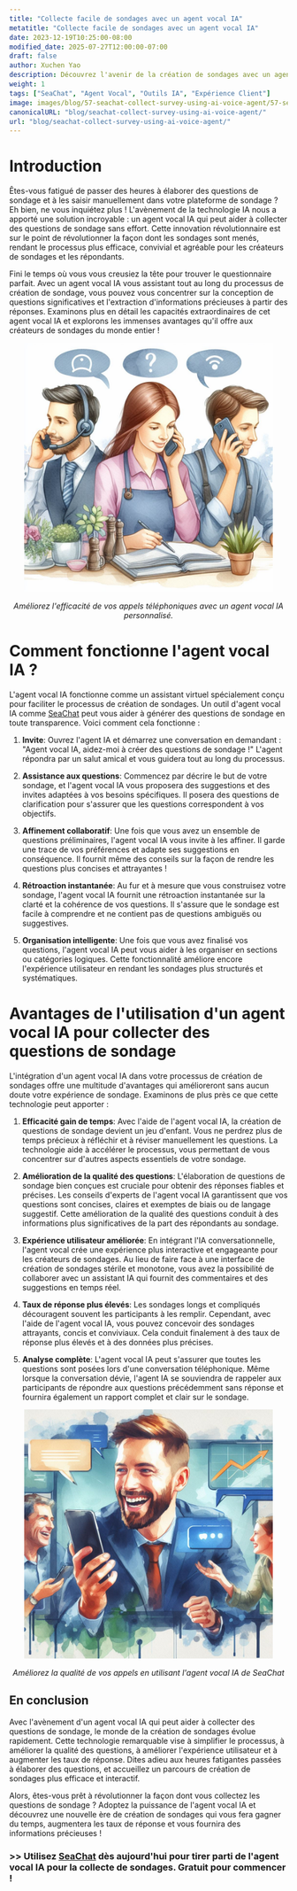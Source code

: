 ```yaml
---
title: "Collecte facile de sondages avec un agent vocal IA"
metatitle: "Collecte facile de sondages avec un agent vocal IA"
date: 2023-12-19T10:25:00-08:00
modified_date: 2025-07-27T12:00:00-07:00
draft: false
author: Xuchen Yao
description: Découvrez l'avenir de la création de sondages avec un agent vocal IA ! Créez sans effort des questions de haute qualité, améliorez l'expérience utilisateur et augmentez les taux de réponse. Dites adieu au travail manuel !
weight: 1
tags: ["SeaChat", "Agent Vocal", "Outils IA", "Expérience Client"]
image: images/blog/57-seachat-collect-survey-using-ai-voice-agent/57-seachat-collect-survey-using-ai-voice-agent.png
canonicalURL: "blog/seachat-collect-survey-using-ai-voice-agent/"
url: "blog/seachat-collect-survey-using-ai-voice-agent/"
---
```


# Introduction

Êtes-vous fatigué de passer des heures à élaborer des questions de sondage et à les saisir manuellement dans votre plateforme de sondage ? Eh bien, ne vous inquiétez plus ! L'avènement de la technologie IA nous a apporté une solution incroyable : un agent vocal IA qui peut aider à collecter des questions de sondage sans effort. Cette innovation révolutionnaire est sur le point de révolutionner la façon dont les sondages sont menés, rendant le processus plus efficace, convivial et agréable pour les créateurs de sondages et les répondants.

Fini le temps où vous vous creusiez la tête pour trouver le questionnaire parfait. Avec un agent vocal IA vous assistant tout au long du processus de création de sondage, vous pouvez vous concentrer sur la conception de questions significatives et l'extraction d'informations précieuses à partir des réponses. Examinons plus en détail les capacités extraordinaires de cet agent vocal IA et explorons les immenses avantages qu'il offre aux créateurs de sondages du monde entier !

<center>
<img height="450px" src="/images/blog/50x-all-seachat-agents/transfer-to-and-from-ai-agent.jpeg" alt="Améliorez l'efficacité de vos appels téléphoniques avec un agent vocal IA personnalisé."/>

*Améliorez l'efficacité de vos appels téléphoniques avec un agent vocal IA personnalisé.*
</center>

# Comment fonctionne l'agent vocal IA ?

L'agent vocal IA fonctionne comme un assistant virtuel spécialement conçu pour faciliter le processus de création de sondages. Un outil d'agent vocal IA comme [SeaChat](https://chat.seasalt.ai/?utm_source=blog) peut vous aider à générer des questions de sondage en toute transparence. Voici comment cela fonctionne :

1. **Invite**: Ouvrez l'agent IA et démarrez une conversation en demandant : "Agent vocal IA, aidez-moi à créer des questions de sondage !" L'agent répondra par un salut amical et vous guidera tout au long du processus.

2. **Assistance aux questions**: Commencez par décrire le but de votre sondage, et l'agent vocal IA vous proposera des suggestions et des invites adaptées à vos besoins spécifiques. Il posera des questions de clarification pour s'assurer que les questions correspondent à vos objectifs.

3. **Affinement collaboratif**: Une fois que vous avez un ensemble de questions préliminaires, l'agent vocal IA vous invite à les affiner. Il garde une trace de vos préférences et adapte ses suggestions en conséquence. Il fournit même des conseils sur la façon de rendre les questions plus concises et attrayantes !

4. **Rétroaction instantanée**: Au fur et à mesure que vous construisez votre sondage, l'agent vocal IA fournit une rétroaction instantanée sur la clarté et la cohérence de vos questions. Il s'assure que le sondage est facile à comprendre et ne contient pas de questions ambiguës ou suggestives.

5. **Organisation intelligente**: Une fois que vous avez finalisé vos questions, l'agent vocal IA peut vous aider à les organiser en sections ou catégories logiques. Cette fonctionnalité améliore encore l'expérience utilisateur en rendant les sondages plus structurés et systématiques.

# Avantages de l'utilisation d'un agent vocal IA pour collecter des questions de sondage

L'intégration d'un agent vocal IA dans votre processus de création de sondages offre une multitude d'avantages qui amélioreront sans aucun doute votre expérience de sondage. Examinons de plus près ce que cette technologie peut apporter :

1. **Efficacité gain de temps**: Avec l'aide de l'agent vocal IA, la création de questions de sondage devient un jeu d'enfant. Vous ne perdrez plus de temps précieux à réfléchir et à réviser manuellement les questions. La technologie aide à accélérer le processus, vous permettant de vous concentrer sur d'autres aspects essentiels de votre sondage.

2. **Amélioration de la qualité des questions**: L'élaboration de questions de sondage bien conçues est cruciale pour obtenir des réponses fiables et précises. Les conseils d'experts de l'agent vocal IA garantissent que vos questions sont concises, claires et exemptes de biais ou de langage suggestif. Cette amélioration de la qualité des questions conduit à des informations plus significatives de la part des répondants au sondage.

3. **Expérience utilisateur améliorée**: En intégrant l'IA conversationnelle, l'agent vocal crée une expérience plus interactive et engageante pour les créateurs de sondages. Au lieu de faire face à une interface de création de sondages stérile et monotone, vous avez la possibilité de collaborer avec un assistant IA qui fournit des commentaires et des suggestions en temps réel.

4. **Taux de réponse plus élevés**: Les sondages longs et compliqués découragent souvent les participants à les remplir. Cependant, avec l'aide de l'agent vocal IA, vous pouvez concevoir des sondages attrayants, concis et conviviaux. Cela conduit finalement à des taux de réponse plus élevés et à des données plus précises.

5. **Analyse complète**: L'agent vocal IA peut s'assurer que toutes les questions sont posées lors d'une conversation téléphonique. Même lorsque la conversation dévie, l'agent IA se souviendra de rappeler aux participants de répondre aux questions précédemment sans réponse et fournira également un rapport complet et clair sur le sondage.


<center>
<img height="450px" src="/images/blog/50x-all-seachat-agents/stay-connected-using-seachat-agents.jpeg" alt="Améliorez la qualité de vos appels en utilisant l'agent vocal IA de SeaChat"/>

*Améliorez la qualité de vos appels en utilisant l'agent vocal IA de SeaChat*
</center>

## En conclusion

Avec l'avènement d'un agent vocal IA qui peut aider à collecter des questions de sondage, le monde de la création de sondages évolue rapidement. Cette technologie remarquable vise à simplifier le processus, à améliorer la qualité des questions, à améliorer l'expérience utilisateur et à augmenter les taux de réponse. Dites adieu aux heures fatigantes passées à élaborer des questions, et accueillez un parcours de création de sondages plus efficace et interactif.

Alors, êtes-vous prêt à révolutionner la façon dont vous collectez les questions de sondage ? Adoptez la puissance de l'agent vocal IA et découvrez une nouvelle ère de création de sondages qui vous fera gagner du temps, augmentera les taux de réponse et vous fournira des informations précieuses !

### >> Utilisez [SeaChat](https://chat.seasalt.ai/?utm_source=blog) dès aujourd'hui pour tirer parti de l'agent vocal IA pour la collecte de sondages. Gratuit pour commencer !
